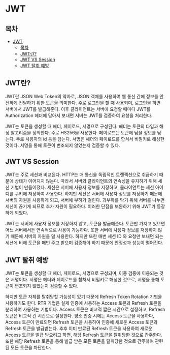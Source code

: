 # JWT

## 목차

- [JWT](#jwt)
  - [목차](#목차)
  - [JWT란?](#jwt란)
  - [JWT VS Session](#jwt-vs-session)
  - [JWT 탈취 예방](#jwt-탈취-예방)

## JWT란?

JWT란 JSON Web Token의 약자로, JSON 객체를 사용하여 웹 통신 간에 정보를 안전하게 전달하기 위한 토큰을 의미한다.
주로 로그인을 할 때 사용되며, 로그인을 하면 서버에서 JWT를 발급해준다.
이후 클라이언트는 서버에 요청할 때마다 JWT를 Authorization 헤더에 담아서 보내면 서버는 JWT를 검증하여 요청을 처리한다.

JWT는 토큰을 생성할 때 헤더, 페이로드, 서명으로 구성된다.
헤더는 토큰의 타입과 해싱 알고리즘을 정의한다. 주로 HS256을 사용한다.
페이로드는 토큰에 담을 정보를 담는다. 주로 사용자의 id 등을 담는다.
서명은 헤더와 페이로드를 합쳐서 비밀키로 해싱한 것이다. 서명을 통해 토큰이 변조되지 않았는지 검증할 수 있다.

## JWT VS Session

JWT는 주로 세션과 비교된다. HTTP는 매 통신을 독립적인 트랜젝션으로 취급하기 때문에 상태가 이어지지 않는다. 따라서 서버와 클라이언트의 연속성을 유지하기 위해 세션 기법이 만들어졌다. 세션은 서버에 사용자 정보를 저장하고, 클라이언트는 세션 아이디를 쿠키에 저장하여 사용한다. 하지만 세션은 서버에 사용자 정보를 저장하기 때문에 서버의 자원을 사용하게 되고, 서버에 부하가 걸린다. 과부하를 막기 위해 서버를 나누면 세션이 끊기게 되므로 추가 자원이 필요하다. 이러한 단점을 보완하기 위해 JWT가 등장하게 되었다.

JWT는 서버에 사용자 정보를 저장하지 않고, 토큰을 발급해준다. 토큰만 가지고 있으면 어느 서버에서든 연속적으로 사용이 가능하다. 또한 서버에 사용자 정보를 저장하지 않기 때문에 서버의 자원을 덜 사용한다. 하지만 또한 매번 세션 ID 와 요청만 보내면 되는 세션에 비해 토큰을 매번 주고 받으며 검증해야 하기 때문에 안정성과 성능이 떨어진다.

## JWT 탈취 예방

JWT는 토큰을 생성할 때 헤더, 페이로드, 서명으로 구성되며, 이중 검증에 이용되는 것은 서명이다.
서명은 헤더와 페이로드를 합쳐서 비밀키로 해싱한 것으로, 서명을 통해 토큰이 변조되지 않았는지 검증할 수 있다.

하지만 토큰 자체를 탈취당할 가능성이 있기 때문에 Refresh Token Rotation 기법을 사용하기도 한다.
RTR 기법은 실제 인증에 사용하는 Access 토큰과 Refresh 토큰을 분리하여 사용하는 기법이다. Access 토큰은 비교적 짧은 시간으로 설정하고, Refresh 토큰은 비교적 긴 시간으로 설정한다.
평소 인증 시에는 Access 토큰을 사용하다, Access 토큰이 만료되면 Refresh 토큰을 사용하여 인증해 새로운 Access 토큰과 Refresh 토큰을 발급받는다.
추후 이미 만료된 Refresh 토큰을 사용하여 새로운 Access 토큰을 발급 받으려고 하면, 해당 Refresh 토큰을 탈취당한 것으로 간주한다. 또한 해당 Refresh 토큰을 통해 발급 받은 모든 토큰을 탈취당한 것으로 간주하여 관련된 모든 토큰을 차단한다.
